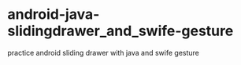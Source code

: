 # android-java-slidingdrawer_and_swife-gesture
practice android sliding drawer with java  and swife gesture


